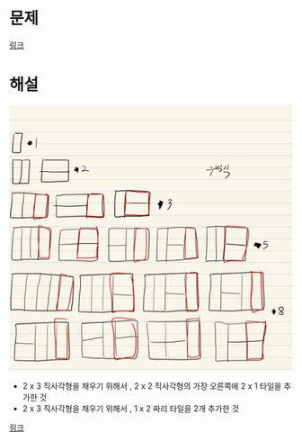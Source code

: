 # 문제

[링크](https://www.acmicpc.net/problem/11726)

# 해설

![dp](./dp.jpeg)

- 2 x 3 직사각형을 채우기 위해서 , 2 x 2 직사각형의 가장 오른쪽에 2 x 1 타일을 추가한 것
- 2 x 3 직사각형을 채우기 위해서 , 1 x 2 짜리 타일을 2개 추가한 것

[링크](https://yabmoons.tistory.com/506)

